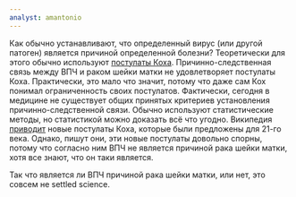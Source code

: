 ```yaml
---
analyst: amantonio
---
```


Как обычно устанавливают, что определенный вирус (или другой патоген) является причиной определенной болезни?
Теоретически для этого обычно используют [постулаты Коха](https://ru.wikipedia.org/wiki/Постулаты_Коха). Причинно-следственная связь между ВПЧ и раком шейки матки не удовлетворяет постулаты Коха.
Практически, это мало что значит, потому что даже сам Кох понимал ограниченность своих постулатов.
Фактически, сегодня в медицине не существует общих принятых критериев установления причинно-следственной связи. Обычно используют статистические методы, но статистикой можно доказать всё что угодно.
Википедия [приводит](https://en.wikipedia.org/wiki/Koch's_postulates) новые постулаты Коха, которые были предложены для 21-го века. Однако, пишут они, эти новые постулаты довольно спорны, потому что согласно ним ВПЧ не является причиной рака шейки матки, хотя все знают, что он таки является.

Так что является ли ВПЧ причиной рака шейки матки, или нет, это совсем не settled science.
